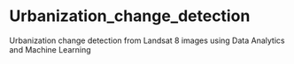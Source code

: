 # Urbanization_change_detection
Urbanization change detection from Landsat 8 images using Data Analytics and Machine Learning
